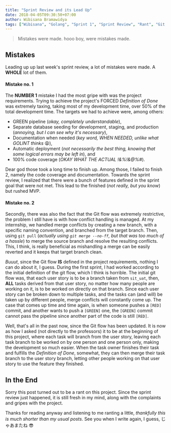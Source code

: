 ```yaml
---
title: "Sprint Review and its Lead Up"
date: 2018-04-05T09:30:50+07:00
author: Wibisana Bramawidya
tags: ["Wibisana", "Golang", "Sprint 1", "Sprint Review", "Rant", "Git Flow"]
---
```


> Mistakes were made. hooo boy, were mistakes made.

## Mistakes

Leading up up last week's sprint review, a lot of mistakes were made. A **WHOLE** lot of them.

#### Mistake no. 1

The **NUMBER 1** mistake I had the most gripe with was the project requirements. Trying to achieve the project's FORCED *Definition of Done* was extremely taxing, taking most of my development time, over 50% of the total development time. The targets we had to achieve were, among others:

- GREEN pipeline (*okay, completely understandable*),
- Separate database seeding for development, staging, and production (*annoying, but I can see why it's necessary*),
- Documentation when needed (*key word, WHEN NEEDED, unlike what GOLINT thinks* :weary:),
- Automatic deployment (*not necessarily the best thing, knowing that some logical errors may be left in*), and
- 100% code coverage (*OKAY WHAT THE ACTUAL !&%!&@%#*).

Dear god those took a long time to finish up. Among those, I failed to finish 2, namely the code coverage and documentation. Towards the sprint review, I realized that there were a bunch of features defined in the sprint goal that were not met. This lead to the finished (*not really, but you know*) but rushed MVP.

#### Mistake no. 2

Secondly, there was also the fact that the Git flow was extremely restrictive, the problem I still have is with how conflict handling is managed. At my internship, we handled merge conflicts by creating a new branch, with a specific naming convention, and branched from the target branch. Then, using `git pull` (*actually using `git merge --no-ff`, but that was too much of a hassle*) to merge the source branch and resolve the resulting conflicts. This, I think, is really beneficial as mishandling a merge can be easily reverted and it keeps that target branch clean.

*Buuut*, since the Git flow **IS** defined in the project requirements, nothing I can do about it, I guess. During the first sprint, I had worked according to the initial definition of the git flow, which I think is horrible. The initial git flow was, that each user story is to be a branch taken from `sit_uat`, then, **ALL** tasks derived from that user story, no matter how many people are working on it, is to be worked on directly on that branch. Since each user story can be broken down to multiple tasks, and the tasks can (and will) be taken up by different people, merge conflicts will constantly come up. The case that comes up time and time again, is when someone pushes a `[RED]` commit, and another wants to push a `[GREEN]` one, the `[GREEN]` commit cannot pass the pipeline since another part of the code is still `[RED]`.

Well, that's all in the past now, since the Git flow has been updated. It is now as how I asked (not directly to the professors) it to be at the beginning of this project, where each task will branch from the user story, leaving each task branch to be worked on by one person and one person only, making the development so much easier. When the task owner finishes their task and fulfills the *Definition of Done*, somewhat, they can then merge their task branch to the user story branch, letting other people working on that user story to use the feature they finished.

## In the End

Sorry this post turned out to be a rant on this project. Since the sprint review just happened, it is still fresh in my mind, along with the complaints and gripes with the project.

Thanks for reading anyway and listening to me ranting a little, *thankfully this is much shorter than my usual posts*. See you when I write again, I guess, じゃあまたね :sunglasses:
